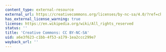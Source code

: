 ```yaml
---
content_type: external-resource
external_url: https://creativecommons.org/licenses/by-nc-sa/4.0/?ref=chooser-v1
has_external_license_warning: true
license: https://en.wikipedia.org/wiki/All_rights_reserved
status: ''
title: 'Creative Commons: CC BY-NC-SA'
uid: a6e3f623-c1bb-4f53-a179-1ea2ccc299e7
wayback_url: ''
---
```

